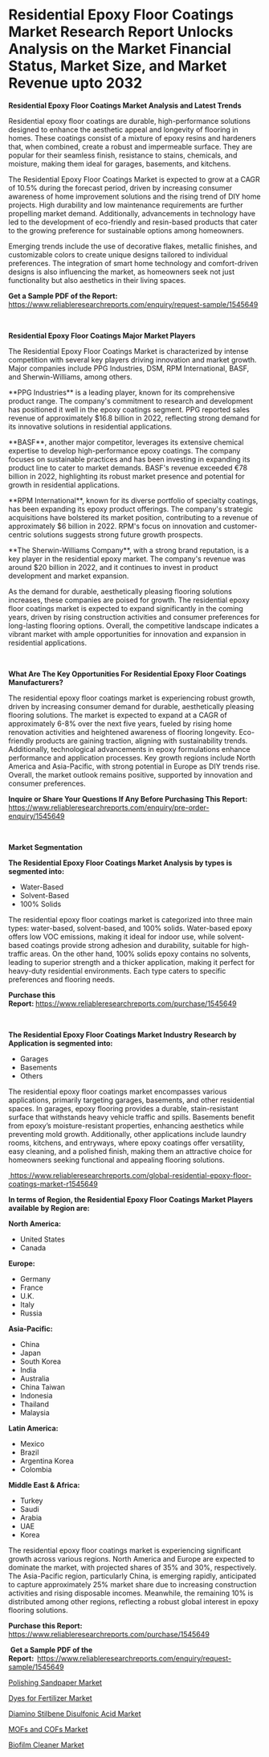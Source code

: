 <p><h1>Residential Epoxy Floor Coatings Market Research Report Unlocks Analysis on the Market Financial Status, Market Size, and Market Revenue upto 2032</h1></p><p><strong>Residential Epoxy Floor Coatings Market Analysis and Latest Trends</strong></p>
<p><p>Residential epoxy floor coatings are durable, high-performance solutions designed to enhance the aesthetic appeal and longevity of flooring in homes. These coatings consist of a mixture of epoxy resins and hardeners that, when combined, create a robust and impermeable surface. They are popular for their seamless finish, resistance to stains, chemicals, and moisture, making them ideal for garages, basements, and kitchens.</p><p>The Residential Epoxy Floor Coatings Market is expected to grow at a CAGR of 10.5% during the forecast period, driven by increasing consumer awareness of home improvement solutions and the rising trend of DIY home projects. High durability and low maintenance requirements are further propelling market demand. Additionally, advancements in technology have led to the development of eco-friendly and resin-based products that cater to the growing preference for sustainable options among homeowners.</p><p>Emerging trends include the use of decorative flakes, metallic finishes, and customizable colors to create unique designs tailored to individual preferences. The integration of smart home technology and comfort-driven designs is also influencing the market, as homeowners seek not just functionality but also aesthetics in their living spaces.</p></p>
<p><strong>Get a Sample PDF of the Report:&nbsp;</strong> <a href="https://www.reliableresearchreports.com/enquiry/request-sample/1545649?utm_campaign=115&utm_medium=2&utm_source=Github&utm_content=ia&utm_term=31032025&utm_id=residential-epoxy-floor-coatings">https://www.reliableresearchreports.com/enquiry/request-sample/1545649</a></p>
<p>&nbsp;</p>
<p><strong>Residential Epoxy Floor Coatings Major Market Players</strong></p>
<p><p>The Residential Epoxy Floor Coatings Market is characterized by intense competition with several key players driving innovation and market growth. Major companies include PPG Industries, DSM, RPM International, BASF, and Sherwin-Williams, among others.</p><p>**PPG Industries** is a leading player, known for its comprehensive product range. The company's commitment to research and development has positioned it well in the epoxy coatings segment. PPG reported sales revenue of approximately $16.8 billion in 2022, reflecting strong demand for its innovative solutions in residential applications.</p><p>**BASF**, another major competitor, leverages its extensive chemical expertise to develop high-performance epoxy coatings. The company focuses on sustainable practices and has been investing in expanding its product line to cater to market demands. BASF's revenue exceeded €78 billion in 2022, highlighting its robust market presence and potential for growth in residential applications.</p><p>**RPM International**, known for its diverse portfolio of specialty coatings, has been expanding its epoxy product offerings. The company's strategic acquisitions have bolstered its market position, contributing to a revenue of approximately $6 billion in 2022. RPM's focus on innovation and customer-centric solutions suggests strong future growth prospects.</p><p>**The Sherwin-Williams Company**, with a strong brand reputation, is a key player in the residential epoxy market. The company's revenue was around $20 billion in 2022, and it continues to invest in product development and market expansion.</p><p>As the demand for durable, aesthetically pleasing flooring solutions increases, these companies are poised for growth. The residential epoxy floor coatings market is expected to expand significantly in the coming years, driven by rising construction activities and consumer preferences for long-lasting flooring options. Overall, the competitive landscape indicates a vibrant market with ample opportunities for innovation and expansion in residential applications.</p></p>
<p>&nbsp;</p>
<p><strong>What Are The Key Opportunities For Residential Epoxy Floor Coatings Manufacturers?</strong></p>
<p><p>The residential epoxy floor coatings market is experiencing robust growth, driven by increasing consumer demand for durable, aesthetically pleasing flooring solutions. The market is expected to expand at a CAGR of approximately 6-8% over the next five years, fueled by rising home renovation activities and heightened awareness of flooring longevity. Eco-friendly products are gaining traction, aligning with sustainability trends. Additionally, technological advancements in epoxy formulations enhance performance and application processes. Key growth regions include North America and Asia-Pacific, with strong potential in Europe as DIY trends rise. Overall, the market outlook remains positive, supported by innovation and consumer preferences.</p></p>
<p><strong>Inquire or Share Your Questions If Any Before Purchasing This Report:</strong> <a href="https://www.reliableresearchreports.com/enquiry/pre-order-enquiry/1545649?utm_campaign=115&utm_medium=2&utm_source=Github&utm_content=ia&utm_term=31032025&utm_id=residential-epoxy-floor-coatings">https://www.reliableresearchreports.com/enquiry/pre-order-enquiry/1545649</a></p>
<p>&nbsp;</p>
<p><strong>Market Segmentation</strong></p>
<p><strong>The Residential Epoxy Floor Coatings Market Analysis by types is segmented into:</strong></p>
<p><ul><li>Water-Based</li><li>Solvent-Based</li><li>100% Solids</li></ul></p>
<p><p>The residential epoxy floor coatings market is categorized into three main types: water-based, solvent-based, and 100% solids. Water-based epoxy offers low VOC emissions, making it ideal for indoor use, while solvent-based coatings provide strong adhesion and durability, suitable for high-traffic areas. On the other hand, 100% solids epoxy contains no solvents, leading to superior strength and a thicker application, making it perfect for heavy-duty residential environments. Each type caters to specific preferences and flooring needs.</p></p>
<p><strong>Purchase this Report:&nbsp;</strong><a href="https://www.reliableresearchreports.com/purchase/1545649?utm_campaign=115&utm_medium=2&utm_source=Github&utm_content=ia&utm_term=31032025&utm_id=residential-epoxy-floor-coatings">https://www.reliableresearchreports.com/purchase/1545649</a></p>
<p>&nbsp;</p>
<p><strong>The Residential Epoxy Floor Coatings Market Industry Research by Application is segmented into:</strong></p>
<p><ul><li>Garages</li><li>Basements</li><li>Others</li></ul></p>
<p><p>The residential epoxy floor coatings market encompasses various applications, primarily targeting garages, basements, and other residential spaces. In garages, epoxy flooring provides a durable, stain-resistant surface that withstands heavy vehicle traffic and spills. Basements benefit from epoxy’s moisture-resistant properties, enhancing aesthetics while preventing mold growth. Additionally, other applications include laundry rooms, kitchens, and entryways, where epoxy coatings offer versatility, easy cleaning, and a polished finish, making them an attractive choice for homeowners seeking functional and appealing flooring solutions.</p></p>
<p><a href="https://www.reliableresearchreports.com/global-residential-epoxy-floor-coatings-market-r1545649?utm_campaign=115&utm_medium=2&utm_source=Github&utm_content=ia&utm_term=31032025&utm_id=residential-epoxy-floor-coatings">&nbsp;https://www.reliableresearchreports.com/global-residential-epoxy-floor-coatings-market-r1545649</a></p>
<p><strong>In terms of Region, the Residential Epoxy Floor Coatings Market Players available by Region are:</strong></p>
<p>
    <p> <strong> North America: </strong>
        <ul>
            <li>United States</li>
            <li>Canada</li>
        </ul>
        </p> 
    <p> <strong> Europe: </strong>
        <ul>
            <li>Germany</li>
            <li>France</li>
            <li>U.K.</li>
            <li>Italy</li>
            <li>Russia</li>
        </ul>
        </p> 
    <p> <strong> Asia-Pacific: </strong>
        <ul>
            <li>China</li>
            <li>Japan</li>
            <li>South Korea</li>
            <li>India</li>
            <li>Australia</li>
            <li>China Taiwan</li>
            <li>Indonesia</li>
            <li>Thailand</li>
            <li>Malaysia</li>
        </ul>
        </p> 
    <p> <strong> Latin America: </strong>
        <ul>
            <li>Mexico</li>
            <li>Brazil</li>
            <li>Argentina Korea</li>
            <li>Colombia</li>
        </ul>
        </p> 
    <p> <strong> Middle East & Africa: </strong>
        <ul>
            <li>Turkey</li>
            <li>Saudi</li>
            <li>Arabia</li>
            <li>UAE</li>
            <li>Korea</li>
        </ul>
    </p>
    </p>
<p><p>The residential epoxy floor coatings market is experiencing significant growth across various regions. North America and Europe are expected to dominate the market, with projected shares of 35% and 30%, respectively. The Asia-Pacific region, particularly China, is emerging rapidly, anticipated to capture approximately 25% market share due to increasing construction activities and rising disposable incomes. Meanwhile, the remaining 10% is distributed among other regions, reflecting a robust global interest in epoxy flooring solutions.</p></p>
<p><strong>Purchase this Report: </strong><a href="https://www.reliableresearchreports.com/purchase/1545649?utm_campaign=115&utm_medium=2&utm_source=Github&utm_content=ia&utm_term=31032025&utm_id=residential-epoxy-floor-coatings">https://www.reliableresearchreports.com/purchase/1545649</a></p>
<p>&nbsp;<strong>Get a Sample PDF of the Report:&nbsp;&nbsp;</strong><a href="https://www.reliableresearchreports.com/enquiry/request-sample/1545649?utm_campaign=115&utm_medium=2&utm_source=Github&utm_content=ia&utm_term=31032025&utm_id=residential-epoxy-floor-coatings">https://www.reliableresearchreports.com/enquiry/request-sample/1545649</a></p>
<p><strong></strong></p>
<p><p><a href="https://github.com/billejuman43/Market-Research-Report-List-1/blob/main/polishing-sandpaper-market.md?utm_campaign=115&utm_medium=2&utm_source=Github&utm_content=ia&utm_term=31032025&utm_id=residential-epoxy-floor-coatings">Polishing Sandpaper Market</a></p><p><a href="https://github.com/reeseberro3j/Market-Research-Report-List-1/blob/main/dyes-for-fertilizer-market.md?utm_campaign=115&utm_medium=2&utm_source=Github&utm_content=ia&utm_term=31032025&utm_id=residential-epoxy-floor-coatings">Dyes for Fertilizer Market</a></p><p><a href="https://github.com/seibttullyjh/Market-Research-Report-List-1/blob/main/diamino-stilbene-disulfonic-acid-market.md?utm_campaign=115&utm_medium=2&utm_source=Github&utm_content=ia&utm_term=31032025&utm_id=residential-epoxy-floor-coatings">Diamino Stilbene Disulfonic Acid Market</a></p><p><a href="https://github.com/dafertsuria/Market-Research-Report-List-1/blob/main/mofs-and-cofs-market.md?utm_campaign=115&utm_medium=2&utm_source=Github&utm_content=ia&utm_term=31032025&utm_id=residential-epoxy-floor-coatings">MOFs and COFs Market</a></p><p><a href="https://github.com/shroffuhpa/Market-Research-Report-List-1/blob/main/biofilm-cleaner-market.md?utm_campaign=115&utm_medium=2&utm_source=Github&utm_content=ia&utm_term=31032025&utm_id=residential-epoxy-floor-coatings">Biofilm Cleaner Market</a></p></p>